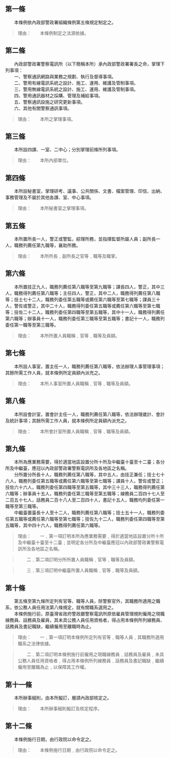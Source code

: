 第一條 
-------
　　本條例依內政部警政署組織條例第五條規定制定之。  
> 理由：　　本條例制定之法源依據。



第二條 
-------
　　內政部警政署警察電訊所（以下簡稱本所）承內政部警政署署長之命，掌理下列事項：  
　　一、警察通訊網路與業務之規劃、執行及督導事項。  
　　二、警用有線電訊系統之設計、施工、運用、維護及管制事項。  
　　三、警用無線電訊系統之設計、施工、運用、維護及管制事項。  
　　四、警用通訊器材之採購、管理及補給事項。  
　　五、警察通訊設施之研究更新事項。  
　　六、其他有關警察通訊事項。  
> 理由：　　本所之掌理事項。



第三條 
-------
　　本所設四課、一室、二中心；分別掌理前條所列事項。  
> 理由：　　本所內部單位。



第四條 
-------
　　本所設秘書室，掌理研考、議事、公共關係、文書、檔案管理、印信、出納、事務管理及不屬於其他各課、室、中心事項。  
> 理由：　　本所秘書室之掌理事項。



第五條 
-------
　　本所置所長一人，警正或警監，綜理所務，並指揮監督所屬人員；副所長一人，職務列薦任第九職等，襄助所務。  
> 理由：　　本所所長﹑副所長之官等﹑職等及職掌。



第六條 
-------
　　本所置技正九人，職務列薦任第八職等至第九職等；課長四人，警正，其中三人，職務得列薦任第八職等；主任四人，警正，其中二人，職務得列薦任第八職等；技士七十二人，職務列委任第五職等或薦任第六職等至第七職等；課員三十人，警佐或警正，其中二十人，職務得列委任第五職等或薦任第六職等至第七職等；技佐二十二人，職務列委任第四職等至第五職等，其中十一人，職務得列薦任第六職等；辦事員十一人，職務列委任第三職等至第五職等；書記十一人，職務列委任第一職等至第三職等。  
> 理由：　　本所所置人員職稱﹑官等﹑職等及員額。



第七條 
-------
　　本所設人事室，置主任一人，職務列薦任第八職等，依法辦理人事管理事項；其餘所需工作人員，就本條例所定員額內派充之。  
> 理由：　　本所人事室所置人員職稱﹑官等﹑職等及員額。



第八條 
-------
　　本所設會計室，置會計主任一人，職務列薦任第八職等，依法辦理歲計、會計及統計事項；其餘所需工作人員，就本條例所定員額內派充之。  
> 理由：　　本所會計室所置人員職稱﹑官等﹑職等及員額。



第九條 
-------
　　本所為應業務需要，得於適當地區設置分所十所及中繼臺十臺至十二臺；各分所及中繼臺，應冠以內政部警政署警察電訊所及各地區之名稱。  
　　分所置分所長十人，職務列薦任第八職等，其中五人，由技正兼任；技士七十六人，職務列委任第五職等或薦任第六職等至第七職等；課員十人，警佐或警正；技佐六十六人，職務列委任第四職等至第五職等，其中三十三人，職務得列薦任第六職等；辦事員十五人，職務列委任第三職等至第五職等；線務員二百四十七人至二百五十七人，話務員二百十八人至二百四十人，書記十五人，職務均列委任第一職等至第三職等。  
　　中繼臺置臺長十人至十二人，職務列薦任第八職等；技士五十一人，職務列委任第五職等或薦任第六職等至第七職等；技佐九十二人，職務列委任第四職等至第五職等，其中四十六人，職務得列薦任第六職等。  
> 理由：　　一﹑第一項訂明本所為應業務需要﹐得於適當地區設置分所十所及中繼臺十臺至十二臺﹔並明定各分所及中繼臺應冠以內政部警政署警察電訊所及各地區之名稱。

> 　　二﹑第二項訂明分所所置人員職稱﹑官等﹑職等及員額。

> 　　三﹑第三項訂明中繼臺所置人員職稱﹑官等﹑職等及員額。



第十條 
-------
　　第五條至第九條所定列有官等、職等人員，除警察官外，其職務所適用之職系，依公務人員任用法第八條規定，就有關職系選用之。  
　　本條例施行前，原臺灣省政府警政廳警察電訊所原依雇員管理規則僱用之現職線務員、話務員及雇員，其未具公務人員任用資格者，得占用本條例所列線務員、話務員及書記職缺，繼續僱用至離職時為止。  
> 理由：　　一﹑第一項訂明本條例所定列有官等﹑職等人員﹐其職務所適用職系之法律依據。

> 　　二﹑第二項訂明本條例施行前僱用之現職線務員﹑話務員及雇員﹐未具公務人員任用資格者﹐得占用本條例所列線務員﹑話務員及書記職缺﹐繼續僱用至離職為止﹐以保障其工作權。



第十一條 
---------
　　本所辦事細則，由本所擬訂，層請內政部核定之。  
> 理由：　　本所辦事細則擬訂及核定程序。



第十二條 
---------
　　本條例施行日期，由行政院以命令定之。  
> 理由：　　本條例施行日期﹐由行政院以命令定之。